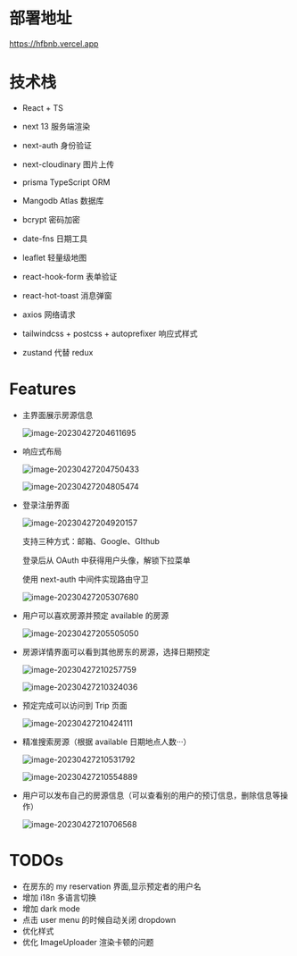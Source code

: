 # 部署地址

https://hfbnb.vercel.app

# 技术栈

- React + TS

- next 13 服务端渲染
- next-auth 身份验证
- next-cloudinary 图片上传
- prisma TypeScript ORM
- Mangodb Atlas 数据库
- bcrypt 密码加密
- date-fns 日期工具
- leaflet 轻量级地图
- react-hook-form 表单验证
- react-hot-toast 消息弹窗
- axios 网络请求
- tailwindcss + postcss + autoprefixer 响应式样式
- zustand 代替 redux



# Features

- 主界面展示房源信息

  ![image-20230427204611695](http://rts0rcjxp.hn-bkt.clouddn.com/image-20230427204611695.png)

- 响应式布局

  ![image-20230427204750433](http://rts0rcjxp.hn-bkt.clouddn.com/image-20230427204750433.png)

  ![image-20230427204805474](http://rts0rcjxp.hn-bkt.clouddn.com/image-20230427204805474.png)

- 登录注册界面

  ![image-20230427204920157](http://rts0rcjxp.hn-bkt.clouddn.com/image-20230427204920157.png)

  支持三种方式：邮箱、Google、GIthub

  登录后从 OAuth 中获得用户头像，解锁下拉菜单

  使用 next-auth 中间件实现路由守卫

  ![image-20230427205307680](http://rts0rcjxp.hn-bkt.clouddn.com/image-20230427205307680.png)

  



- 用户可以喜欢房源并预定 available 的房源

  ![image-20230427205505050](http://rts0rcjxp.hn-bkt.clouddn.com/image-20230427205505050.png)

- 房源详情界面可以看到其他房东的房源，选择日期预定

  ![image-20230427210257759](http://rts0rcjxp.hn-bkt.clouddn.com/image-20230427210257759.png)

  ![image-20230427210324036](http://rts0rcjxp.hn-bkt.clouddn.com/image-20230427210324036.png)

  

- 预定完成可以访问到 Trip 页面

  ![image-20230427210424111](http://rts0rcjxp.hn-bkt.clouddn.com/image-20230427210424111.png)

- 精准搜索房源（根据 available 日期地点人数···）

  ![image-20230427210531792](http://rts0rcjxp.hn-bkt.clouddn.com/image-20230427210531792.png)

  ![image-20230427210554889](http://rts0rcjxp.hn-bkt.clouddn.com/image-20230427210554889.png)

- 用户可以发布自己的房源信息（可以查看别的用户的预订信息，删除信息等操作）

  ![image-20230427210706568](http://rts0rcjxp.hn-bkt.clouddn.com/image-20230427210706568.png)






# TODOs

- 在房东的 my reservation 界面,显示预定者的用户名
- 增加 i18n 多语言切换
- 增加 dark mode
- 点击 user menu 的时候自动关闭 dropdown
- 优化样式
- 优化 ImageUploader 渲染卡顿的问题

 
